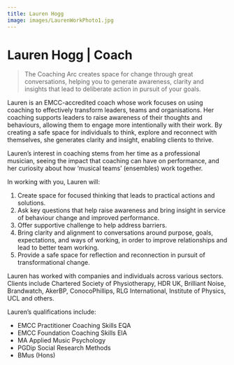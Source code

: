 ```yaml
---
title: Lauren Hogg
image: images/LaurenWorkPhoto1.jpg
---
```

# Lauren&nbsp;Hogg&nbsp;|&nbsp;Coach

> The Coaching Arc creates space for change through great conversations, helping you to generate awareness, clarity and insights that lead to deliberate action in pursuit of your goals.

Lauren is an EMCC-accredited coach whose work focuses on using coaching to effectively transform leaders, teams and organisations. Her coaching supports leaders to raise awareness of their thoughts and behaviours, allowing them to engage more intentionally with their work. By creating a safe space for individuals to think, explore and reconnect with themselves, she generates clarity and insight, enabling clients to thrive.

Lauren’s interest in coaching stems from her time as a professional musician, seeing the impact that coaching can have on performance, and her curiosity about how ‘musical teams’ (ensembles) work together. 

In working with you, Lauren will:
1. Create space for focused thinking that leads to practical actions and solutions.
2. Ask key questions that help raise awareness and bring insight in service of behaviour change and improved performance.
3. Offer supportive challenge to help address barriers.
4. Bring clarity and alignment to conversations around purpose, goals, expectations, and ways of working, in order to improve relationships and lead to better team working.
5. Provide a safe space for reflection and reconnection in pursuit of transformational change.

Lauren has worked with companies and individuals across various sectors. Clients include Chartered Society of Physiotherapy, HDR UK, Brilliant Noise, Brandwatch, AkerBP, ConocoPhillips, RLG International, Institute of Physics, UCL and others. 

Lauren’s qualifications include: 
- EMCC Practitioner Coaching Skills EQA 
- EMCC Foundation Coaching Skills EIA
- MA Applied Music Psychology
- PGDip Social Research Methods 
- BMus (Hons)
